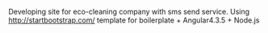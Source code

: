 Developing site for eco-cleaning company with sms send service.
Using http://startbootstrap.com/ template for boilerplate + Angular4.3.5 + Node.js